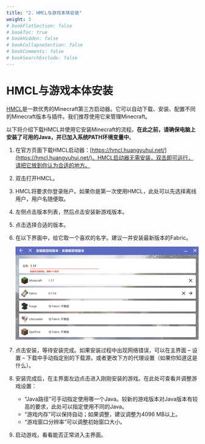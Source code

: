 ```yaml
---
title: "2. HMCL与游戏本体安装"
weight: 3
# bookFlatSection: false
# bookToc: true
# bookHidden: false
# bookCollapseSection: false
# bookComments: false
# bookSearchExclude: false
---
```


# HMCL与游戏本体安装

[HMCL](https://hmcl.huangyuhui.net/)是一款优秀的Minecraft第三方启动器。它可以自动下载、安装、配置不同的Minecraft版本与插件。我们推荐使用它来管理Minecraft。

以下将介绍下载HMCL并使用它安装Minecraft的流程。**在此之前，请确保电脑上安装了可用的Java，并已加入系统PATH环境变量中**。

1. 在官方页面下载HMCL启动器：[https://hmcl.huangyuhui.net/](https://hmcl.huangyuhui.net/)。HMCL启动器无需安装，双击即可运行，请把它放到你认为合适的地方。

2. 双击打开HMCL。

3. HMCL将要求你登录账户。如果你是第一次使用HMCL，此处可以先选择离线用户，用户名随便取。

4. 左侧点击版本列表，然后点击安装新游戏版本。

5. 点击选择合适的版本。

6. 在以下界面中，给它取一个喜欢的名字。建议一并安装最新版本的Fabric。

   ![HMCL安装Minecraft样例](/images/hmcl/image-20220609232909177.png)
   
7. 点击安装，等待安装完成。如果安装过程中出现网络错误，可以在主界面 – 设置 – 下载中手动指定别的下载源，或者更改下方的代理设置（如果你知道这是什么）。

8. 安装完成后，在主界面左边点击进入刚刚安装的游戏。在此处可查看并调整游戏设置：

   - “Java路径”可手动指定使用哪一个Java。较新的游戏版本对Java版本有较高的要求，此处可以指定使用不同的Java。
   - “游戏内存”可以保持自动；如果调整，建议调整为4096 MB以上。
   - “游戏窗口分辨率”可以调整初始窗口大小。

9. 启动游戏，看看能否正常进入主界面。



